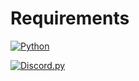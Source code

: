 # Requirements

[![Python](https://img.shields.io/badge/python-3670A0?style=for-the-badge&logo=python&logoColor=ffdd54)](https://www.python.org/downloads/)

[![Discord.py](https://img.shields.io/website?label=discord.py.com&style=for-the-badge&url=https://discordpy.readthedocs.io/en/stable/#getting-started)](https://discordpy.readthedocs.io/en/stable/#getting-started)
